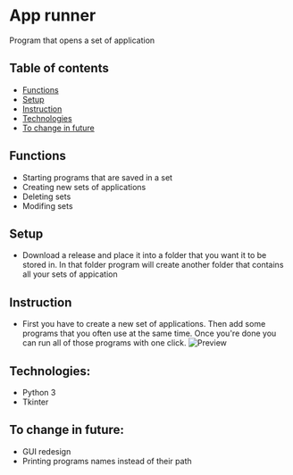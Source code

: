 # App runner
 Program that opens a set of application
 
## Table of contents
* [Functions](#functions)
* [Setup](#setup)
* [Instruction](#instruction)
* [Technologies](#technologies)
* [To change in future](#to-change-in-future)


## Functions
 - Starting programs that are saved in a set
 - Creating new sets of applications
 - Deleting sets
 - Modifing sets
 
## Setup
 - Download a release and place it into a folder that you want it to be stored in. In that folder program will create another folder that contains all your sets of appication
 
## Instruction
 - First you have to create a new set of applications. Then add some programs that you often use at the same time. Once you're done you can run all of those programs with one click.
![Preview](.preview.PNG)
 
## Technologies:
 - Python 3
 - Tkinter
 
## To change in future:
 - GUI redesign
 - Printing programs names instead of their path 
